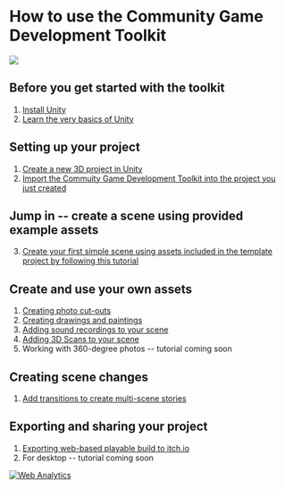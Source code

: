 # How to use the Community Game Development Toolkit

![](images/toolkit.jpg)

## Before you get started with the toolkit

1. [Install Unity](InstallingUnityTutorial.md)
2. [Learn the very basics of Unity](NavigatingTheUnityInterface.md)

## Setting up your project
1. [Create a new 3D project in Unity](Create3DProject.md)
2. [Import the Commuity Game Development Toolkit into the project you just created](ImportToolkit.md)

## Jump in -- create a scene using provided example assets  
3. [Create your first simple scene using assets included in the template project by following this tutorial](Tutorial-Using-Example-Assets.md)

## Create and use your own assets
1. 	[Creating photo cut-outs](CreatingArtwork-Photos.md)
2. 	[Creating drawings and paintings](CreatingArtwork-Drawings.md)
3. 	[Adding sound recordings to your scene](CreatingSoundRecordings.md)
4. [Adding 3D Scans to your scene](MakeYourOwn3DScansWithPolycam.md)
5. Working with 360-degree photos -- tutorial coming soon

## Creating scene changes
1. [Add transitions to create multi-scene stories](SceneChangeTutorial.md)


## Exporting and sharing your project
1. [Exporting web-based playable build to itch.io](ExportingToItch.md)
1. 	For desktop -- tutorial coming soon


<!---- begin statcounter ---->
<script type="text/javascript">
var sc_project = 12399103;
var sc_invisible = 1;
var sc_security = "dbebcd0c";
</script>
<script type="text/javascript" src="https://www.statcounter.com/counter/counter.js" async></script>
<noscript>
<div class="statcounter">
    <a title="Web Analytics" href="https://statcounter.com/" target="_blank"><img class="statcounter" src="https://c.statcounter.com/12399103/0/dbebcd0c/1/" alt="Web Analytics" /></a>
</div>
</noscript>
<!-- end statcounter -->
 

